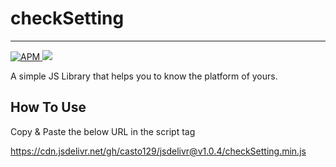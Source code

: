 # checkSetting
---
<a href="https://github.com/casto129/checkSetting/blob/master/LICENSE">
   <img alt="APM" src="https://img.shields.io/apm/l/vim-mode">
</a>
<a href="#">
  <img src="https://img.shields.io/badge/jsDelivr-v1.0.4-blue">
</a>


A simple JS Library that helps you to know the platform of yours.
## How To Use
Copy & Paste the below URL in the script tag

https://cdn.jsdelivr.net/gh/casto129/jsdelivr@v1.0.4/checkSetting.min.js
